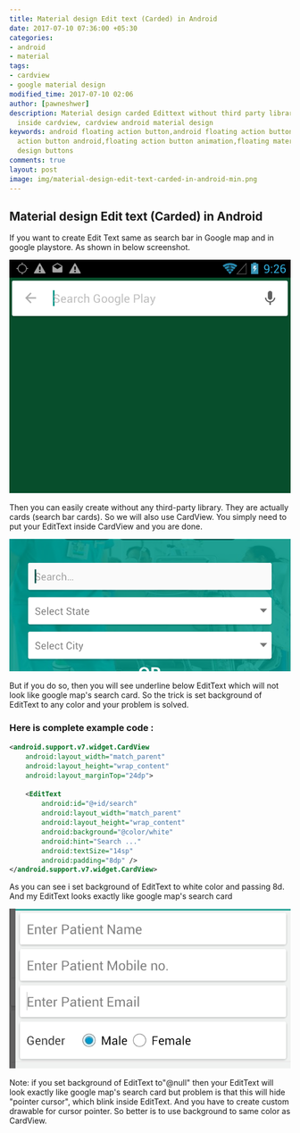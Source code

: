 ```yaml
---
title: Material design Edit text (Carded) in Android
date: 2017-07-10 07:36:00 +05:30
categories:
- android
- material
tags:
- cardview
- google material design
modified_time: 2017-07-10 02:06
author: [pawneshwer]
description: Material design carded Edittext without third party library in android,ExitText
  inside cardview, cardview android material design
keywords: android floating action button,android floating action button animation,floating
  action button android,floating action button animation,floating material,material
  design buttons
comments: true
layout: post
image: img/material-design-edit-text-carded-in-android-min.png
---
```


## Material design Edit text (Carded) in Android

If you want to create Edit Text same as search bar in Google map and in google playstore. As shown in below screenshot.

![Material design Edit text (Carded) in Android](img/card_edittext_android_play_store.png)

Then you can easily create without any third-party library.
They are actually cards (search bar cards). So we will also use CardView.
You simply need to put your EditText inside CardView and you are done.

![Material design Edit text (Carded) in Android](img/card_edittext_android_1.png)

But if you do so, then you will see underline below EditText which will not look like google map's search card. So the trick is set background of EditText to any color and your problem is solved.

### Here is complete example code :

```xml
<android.support.v7.widget.CardView
    android:layout_width="match_parent"
    android:layout_height="wrap_content"
    android:layout_marginTop="24dp">

    <EditText
        android:id="@+id/search"
        android:layout_width="match_parent"
        android:layout_height="wrap_content"
        android:background="@color/white"
        android:hint="Search ..."
        android:textSize="14sp"
        android:padding="8dp" />
</android.support.v7.widget.CardView>
```

As you can see i set background of EditText to white color and passing 8d. And my EditText looks exactly like google map's search card

![Material design Edit text (Carded) in Android](img/card_edittext_android_2.png)

Note: if you set background of EditText to"@null" then your EditText will look exactly like google map's search card but problem is that this will hide "pointer cursor", which blink inside EditText. And you have to create custom drawable for cursor pointer.
So better is to use background to same color as CardView.
